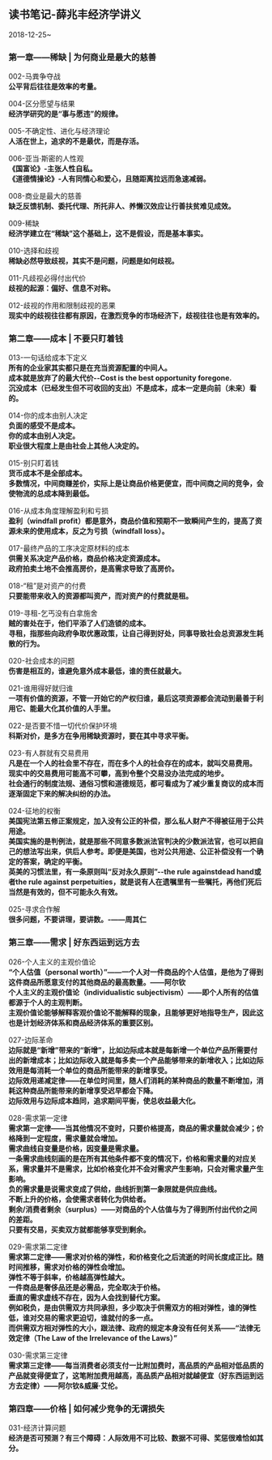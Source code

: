 ## 读书笔记-薛兆丰经济学讲义 ##
2018-12-25~

### 第一章——稀缺 | 为何商业是最大的慈善 ###

002-马粪争夺战<br>
**公平背后往往是效率的考量。**<br>

004-区分愿望与结果<br>
**经济学研究的是“事与愿违”的规律。**<br>

005-不确定性、进化与经济理论<br>
**人活在世上，追求的不是最优，而是存活。**<br>

006-亚当·斯密的人性观<br>
**《国富论》-主张人性自私。**<br>
**《道德情操论》-人有同情心和爱心，且随距离拉远而急速减弱。**<br>

008-商业是最大的慈善<br>
**缺乏反馈机制、委托代理、所托非人、养懒汉效应让行善扶贫难见成效。**<br>

009-稀缺<br>
**经济学建立在“稀缺”这个基础上，这不是假设，而是基本事实。**<br>

010-选择和歧视<br>
**稀缺必然导致歧视，其实不是问题，问题是如何歧视。**<br>

011-凡歧视必得付出代价<br>
**歧视的起源：偏好、信息不对称。**<br>

012-歧视的作用和限制歧视的恶果<br>
**现实中的歧视往往都有原因，在激烈竞争的市场经济下，歧视往往也是有效率的。**<br>

### 第二章——成本 | 不要只盯着钱 

013-一句话给成本下定义<br>
**所有的企业家其实都只是在充当资源配置的中间人。**<br>
**成本就是放弃了的最大代价--Cost is the best opportunity foregone.**<br>
**沉没成本（已经发生但不可收回的支出）不是成本，成本一定是向前（未来）看的。**<br>

014-你的成本由别人决定<br>
**负面的感受不是成本。**<br>
**你的成本由别人决定。**<br>
**职业很大程度上是由社会上其他人决定的。**<br>

015-别只盯着钱<br>
**货币成本不是全部成本。**<br>
**多数情况，中间商赚差价，实际上是让商品价格更便宜，而中间商之间的竞争，会使物流的总成本降到最低。**<br>

016-从成本角度理解盈利和亏损<br>
**盈利（windfall profit）都是意外，商品价值和预期不一致瞬间产生的，提高了资源未来的使用成本，反之为亏损（windfall loss）。**<br>

017-最终产品的工序决定原材料的成本<br>
**供需关系决定产品价格，商品价格决定资源成本。**<br>
**政府拍卖土地不会推高房价，是高需求导致了高房价。**<br>

018-“租”是对资产的付费<br>
**只要能带来收入的资源都叫资产，而对资产的付费就是租。**<br>

019-寻租-乞丐没有白拿施舍<br>
**贼的害处在于，他们平添了人们造锁的成本。**<br>
**寻租，指那些向政府争取优惠政策，让自己得到好处，同事导致社会总资源发生耗散的行为。**<br>

020-社会成本的问题<br>
**伤害是相互的，谁避免意外成本最低，谁的责任就最大。**<br>

021-谁用得好就归谁<br>
**一项有价值的资源，不管一开始它的产权归谁，最后这项资源都会流动到最善于利用它、能最大化其价值的人手里。**<br>

022-是否要不惜一切代价保护环境<br>
**科斯对价，是多方在争用稀缺资源时，要在其中寻求平衡。**<br>

023-有人群就有交易费用<br>
**凡是在一个人的社会里不存在，而在多个人的社会存在的成本，就叫交易费用。**<br>
**现实中的交易费用可能高不可攀，高到令整个交易没办法完成的地步。**<br>
**社会通行的制度法规、通俗习惯和道德规范，都可看成为了减少重复商议的成本而逐渐固定下来的解决纠纷的办法。**<br>

024-征地的权衡<br>
**美国宪法第五修正案规定，加入没有公正的补偿，那么私人财产不得被征用于公共用途。**<br>
**美国实施的是判例法，就是那些不同意多数派法官判决的少数派法官，也可以把自己的想法写出来，供后人参考。即便是美国，也对公共用途、公正补偿没有一个确定的答案，确定的平衡。**<br>
**英美的习惯法里，有一条原则叫“反对永久原则”--the rule againstdead hand或者the rule against perpetuities，就是说有人在遗嘱里有一些嘱托，再他们死后当然是有效的，但不可能永久有效。**<br>

025-寻求合作解<br>
**很多问题，不要讲理，要讲数。-——周其仁**<br>

### 第三章——需求 | 好东西运到远方去 ###

026-个人主义的主观价值论<br>
**“个人估值（personal worth）”——一个人对一件商品的个人估值，是他为了得到这件商品所愿意支付的其他商品的最高数量。——阿尔钦**<br>
**个人主义的主观价值论（individualistic subjectivism）——即个人所有的估值都源于个人的主观判断。**<br>
**主观价值论能够解释客观价值论不能解释的现象，且能够更好地指导生产，因此这也是计划经济体系和商品经济体系的重要区别。**<br>

027-边际革命<br>
**边际就是“新增”带来的“新增”，比如边际成本就是每新增一个单位产品所需要付出的新增成本；比如边际收入就是每多卖一个产品能够带来的新增收入；比如边际效用是每消耗一个单位的商品所能带来的新增享受。**<br>
**边际效用递减定律——在单位时间里，随人们消耗的某种商品的数量不断增加，消耗这种商品所能带来的新增享受迟早都会下降。**<br>
**边际效用与边际成本趋同，追求期间平衡，使总收益最大化。**<br>

028-需求第一定律<br>
**需求第一定律——当其他情况不变时，只要价格提高，商品的需求量就会减少；价格降到一定程度，需求量就会增加。**<br>
**需求曲线自变量是价格，因变量是需求量。**<br>
**一条需求曲线刻画的是在所有其他条件都不变的情况下，价格和需求量的对应关系，需求量并不是需求，比如价格变化并不会对需求产生影响，只会对需求量产生影响。**<br>
**负的需求量是说需求变成了供给，曲线折到第一象限就是供应曲线。**<br>
**不断上升的价格，会使需求者转化为供给者。**<br>
**剩余/消费者剩余（surplus）——对商品的个人估值与为了得到所付出代价之间的差距。**<br>
**只要有交易，买卖双方就都能够享受到剩余。**<br>

029-需求第二定律<br>
**需求第二定律——需求对价格的弹性，和价格变化之后流逝的时间长度成正比。随时间推移，需求对价格的弹性会增加。**<br>
**弹性不等于斜率，价格越高弹性越大。**<br>
**一件商品是奢侈品还是必需品，完全取决于价格。**<br>
**垂直的需求虚线不存在，因为人会找到替代方案。**<br>
**例如税负，是由供需双方共同承担，多少取决于供需双方的相对弹性，谁的弹性低，谁对交易的需求更迫切，谁就付的多一点。**<br>
**而供需双方相对弹性的大小，跟法律、政府的规定本身没有任何关系——“法律无效定律（The Law of the Irrelevance of the Laws）”**<br>

030-需求第三定律<br>
**需求第三定律——每当消费者必须支付一比附加费时，高品质的产品相对低品质的产品就变得便宜了，这笔附加费用越高，高品质产品相对就越便宜（好东西运到远方去定律）——阿尔钦&威廉·艾伦。**<br>

### 第四章——价格 | 如何减少竞争的无谓损失 ###

031-经济计算问题<br>
**经济是否可预测？有三个障碍：人际效用不可比较、数据不可得、奖惩很难恰如其分。**<br>
